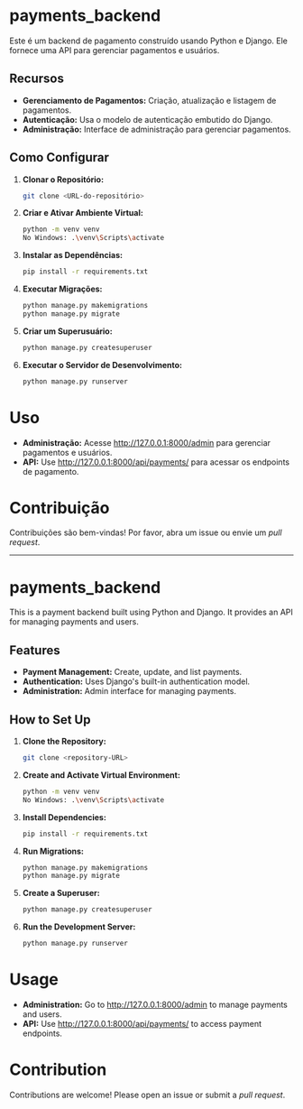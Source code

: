 # payments_backend

Este é um backend de pagamento construído usando Python e Django. Ele fornece uma API para gerenciar pagamentos e usuários.

## Recursos

- **Gerenciamento de Pagamentos:** Criação, atualização e listagem de pagamentos.
- **Autenticação:** Usa o modelo de autenticação embutido do Django.
- **Administração:** Interface de administração para gerenciar pagamentos.

## Como Configurar

1. **Clonar o Repositório:**

   ```bash
   git clone <URL-do-repositório>
   ```

2. **Criar e Ativar Ambiente Virtual:**

    ```bash
    python -m venv venv
    No Windows: .\venv\Scripts\activate
    ```

3. **Instalar as Dependências:**

    ```bash
    pip install -r requirements.txt
    ```

4. **Executar Migrações:**

    ```bash
    python manage.py makemigrations
    python manage.py migrate
    ```

5. **Criar um Superusuário:**

    ```bash
    python manage.py createsuperuser
    ```

6. **Executar o Servidor de Desenvolvimento:**

    ```bash
    python manage.py runserver
    ```

# Uso

- **Administração:** Acesse <http://127.0.0.1:8000/admin> para gerenciar pagamentos e usuários.
- **API:** Use <http://127.0.0.1:8000/api/payments/> para acessar os endpoints de pagamento.

# Contribuição

Contribuições são bem-vindas! Por favor, abra um issue ou envie um _pull request_.

___

# payments_backend

This is a payment backend built using Python and Django. It provides an API for managing payments and users.

## Features

- **Payment Management:** Create, update, and list payments.
- **Authentication:** Uses Django's built-in authentication model.
- **Administration:** Admin interface for managing payments.

## How to Set Up

1. **Clone the Repository:**

   ```bash
   git clone <repository-URL>
   ```

2. **Create and Activate Virtual Environment:**

    ```bash
    python -m venv venv
    No Windows: .\venv\Scripts\activate
    ```

3. **Install Dependencies:**

    ```bash
    pip install -r requirements.txt
    ```

4. **Run Migrations:**

    ```bash
    python manage.py makemigrations
    python manage.py migrate
    ```

5. **Create a Superuser:**

    ```bash
    python manage.py createsuperuser
    ```

6. **Run the Development Server:**

    ```bash
    python manage.py runserver
    ```

# Usage

- **Administration:** Go to <http://127.0.0.1:8000/admin> to manage payments and users.
- **API:** Use <http://127.0.0.1:8000/api/payments/> to access payment endpoints.

# Contribution

Contributions are welcome! Please open an issue or submit a _pull request_.
